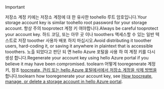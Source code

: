 > [!IMPORTANT]
> <span data-ttu-id="a6a28-101">저장소 계정 키에는 저장소 계정에 대 한 유사한 toohello 루트 암호입니다.</span><span class="sxs-lookup"><span data-stu-id="a6a28-101">Your storage account key is similar toohello root password for your storage account.</span></span> <span data-ttu-id="a6a28-102">항상 주의 tooprotect 계정 키 여야합니다.</span><span class="sxs-lookup"><span data-stu-id="a6a28-102">Always be careful tooprotect your account key.</span></span> <span data-ttu-id="a6a28-103">하드 코딩, 또는 아무 곳 이나 tooothers 액세스할 수 있는 일반 텍스트로 저장 tooother 사용자 배포 하지 마십시오.</span><span class="sxs-lookup"><span data-stu-id="a6a28-103">Avoid distributing it tooother users, hard-coding it, or saving it anywhere in plaintext that is accessible tooothers.</span></span> <span data-ttu-id="a6a28-104">노출 되었다고 판단 되 면 hello Azure 포털을 사용 하 여 계정 키를 다시 생성 합니다.</span><span class="sxs-lookup"><span data-stu-id="a6a28-104">Regenerate your account key using hello Azure portal if you believe it may have been compromised.</span></span> <span data-ttu-id="a6a28-105">toolearn 어떻게 tooregenerate 계정 키, 참조 [toocreate, 관리 또는 hello Azure 포털에서에서 저장소 계정을 삭제 방법을](../articles/storage/common/storage-create-storage-account.md#manage-your-storage-account)합니다.</span><span class="sxs-lookup"><span data-stu-id="a6a28-105">toolearn how tooregenerate your account key, see [How toocreate, manage, or delete a storage account in hello Azure portal](../articles/storage/common/storage-create-storage-account.md#manage-your-storage-account).</span></span>
> 
> 
